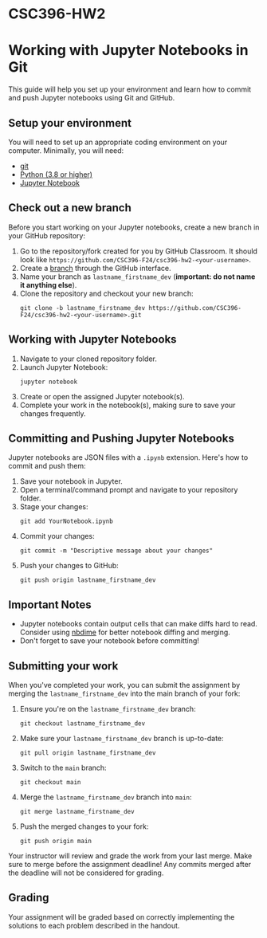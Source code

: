 # CSC396-HW2
# Working with Jupyter Notebooks in Git

This guide will help you set up your environment and learn how to commit and push Jupyter notebooks using Git and GitHub.

## Setup your environment

You will need to set up an appropriate coding environment on your computer. Minimally, you will need:

* [git](https://git-scm.com/downloads/)
* [Python (3.8 or higher)](https://www.python.org/)
* [Jupyter Notebook](https://jupyter.org/install)

## Check out a new branch

Before you start working on your Jupyter notebooks, create a new branch in your GitHub repository:

1. Go to the repository/fork created for you by GitHub Classroom. It should look like `https://github.com/CSC396-F24/csc396-hw2-<your-username>`.
2. Create a [branch](https://help.github.com/articles/creating-and-deleting-branches-within-your-repository/) through the GitHub interface.
3. Name your branch as `lastname_firstname_dev` (**important: do not name it anything else**).
4. Clone the repository and checkout your new branch:
   ```
   git clone -b lastname_firstname_dev https://github.com/CSC396-F24/csc396-hw2-<your-username>.git
   ```

## Working with Jupyter Notebooks

1. Navigate to your cloned repository folder.
2. Launch Jupyter Notebook:
   ```
   jupyter notebook
   ```
3. Create or open the assigned Jupyter notebook(s).
4. Complete your work in the notebook(s), making sure to save your changes frequently.

## Committing and Pushing Jupyter Notebooks

Jupyter notebooks are JSON files with a `.ipynb` extension. Here's how to commit and push them:

1. Save your notebook in Jupyter.
2. Open a terminal/command prompt and navigate to your repository folder.
3. Stage your changes:
   ```
   git add YourNotebook.ipynb
   ```
4. Commit your changes:
   ```
   git commit -m "Descriptive message about your changes"
   ```
5. Push your changes to GitHub:
   ```
   git push origin lastname_firstname_dev
   ```

## Important Notes

- Jupyter notebooks contain output cells that can make diffs hard to read. Consider using [nbdime](https://nbdime.readthedocs.io/) for better notebook diffing and merging.
- Don't forget to save your notebook before committing!

## Submitting your work

When you've completed your work, you can submit the assignment by merging the `lastname_firstname_dev` into the main branch of your fork:

1. Ensure you're on the `lastname_firstname_dev` branch:
   ```
   git checkout lastname_firstname_dev
   ```
2. Make sure your `lastname_firstname_dev` branch is up-to-date:
   ```
   git pull origin lastname_firstname_dev
   ```
3. Switch to the `main` branch:
   ```
   git checkout main
   ```
4. Merge the `lastname_firstname_dev` branch into `main`:
   ```
   git merge lastname_firstname_dev
   ```
5. Push the merged changes to your fork:
   ```
   git push origin main
   ```

Your instructor will review and grade the work from your last merge. Make sure to merge before the assignment deadline! Any commits merged after the deadline will not be considered for grading.

## Grading

Your assignment will be graded based on correctly implementing the solutions to each problem described in the handout.

